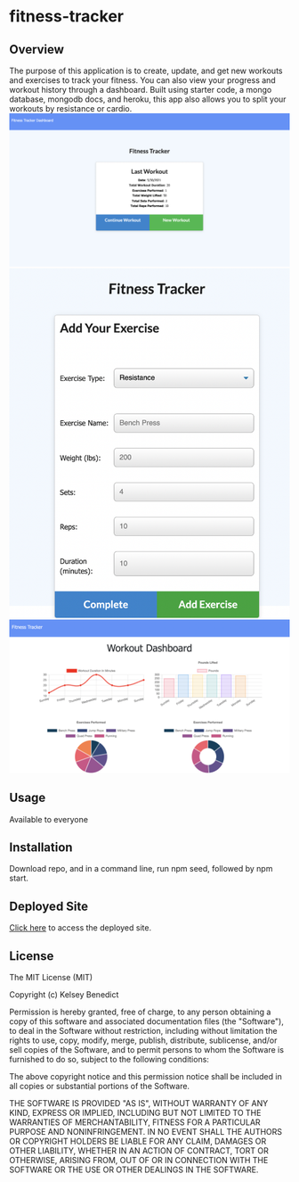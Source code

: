 # fitness-tracker

## Overview

The purpose of this application is to create, update, and get new workouts and exercises to track your fitness. You can also view your progress and workout history through a dashboard. Built using starter code, a mongo database, mongodb docs, and heroku, this app also allows you to split your workouts by resistance or cardio. 
![Main landing](./images/main.png) 
![New Workout](./images/newWorkout.png) 
![Dashboard](./images/dashboard.png) 
## Usage
Available to everyone
## Installation
Download repo, and in a command line, run npm seed, followed by npm start. 
## Deployed Site
[Click here](https://boiling-wildwood-52835.herokuapp.com/?id=60b34898059e530015f79c73) to access the deployed site. 
## License
The MIT License (MIT)

Copyright (c) Kelsey Benedict

Permission is hereby granted, free of charge, to any person obtaining a copy of this software and associated documentation files (the "Software"), to deal in the Software without restriction, including without limitation the rights to use, copy, modify, merge, publish, distribute, sublicense, and/or sell copies of the Software, and to permit persons to whom the Software is furnished to do so, subject to the following conditions:

The above copyright notice and this permission notice shall be included in all copies or substantial portions of the Software.

THE SOFTWARE IS PROVIDED "AS IS", WITHOUT WARRANTY OF ANY KIND, EXPRESS OR IMPLIED, INCLUDING BUT NOT LIMITED TO THE WARRANTIES OF MERCHANTABILITY, FITNESS FOR A PARTICULAR PURPOSE AND NONINFRINGEMENT. IN NO EVENT SHALL THE AUTHORS OR COPYRIGHT HOLDERS BE LIABLE FOR ANY CLAIM, DAMAGES OR OTHER LIABILITY, WHETHER IN AN ACTION OF CONTRACT, TORT OR OTHERWISE, ARISING FROM, OUT OF OR IN CONNECTION WITH THE SOFTWARE OR THE USE OR OTHER DEALINGS IN THE SOFTWARE.